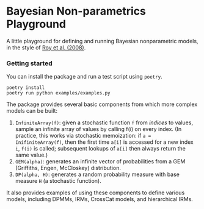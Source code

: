 # Bayesian Non-parametrics Playground

A little playground for defining and running Bayesian nonparametric models, in the style of [Roy et al. (2008)](http://danroy.org/papers/RoyManGooTen-ICMLNPB-2008.pdf).

### Getting started

You can install the package and run a test script using `poetry`.

```
poetry install
poetry run python examples/examples.py
```

The package provides several basic components from which more complex models can be built:

1. `InfiniteArray(f)`: given a stochastic function `f` from _indices_ to values, sample an infinite array of values by calling f(i) on every index. (In practice, this works via stochastic memoization: if `a = InifiniteArray(f)`, then the first time `a[i]` is accessed for a new index `i`, `f(i)` is called; subsequent lookups of `a[i]` then always return the same value.)
2. `GEM(alpha)`: generates an infinite vector of probabilities from a GEM (Griffiths, Engen, McCloskey) distribution.
3. `DP(alpha, H)`: generates a random probability measure with base measure `H` (a stochastic function).

It also provides examples of using these components to define various models, including DPMMs, IRMs, CrossCat models, and hierarchical IRMs.